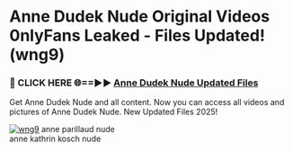 # Anne Dudek Nude Original Videos 0nlyFans Leaked - Files Updated! (wng9)

<h3>🔴 CLICK HERE 🌐==►► <a href="https://tinyurl.com/4mcuefdz" rel="nofollow">Anne Dudek Nude Updated Files</a></h3>

Get Anne Dudek Nude and all content. Now you can access all videos and pictures of Anne Dudek Nude. New Updated Files 2025!

[![wng9](https://i.imgur.com/StAQSOY.gif)](https://tinyurl.com/4mcuefdz)
anne parillaud nude<br>
anne kathrin kosch nude